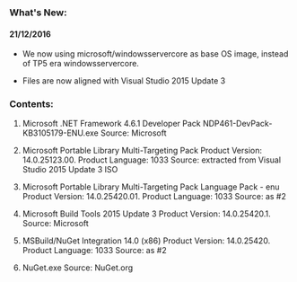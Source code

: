 ### What's New:

#### 21/12/2016

* We now using microsoft/windowsservercore as base OS image, instead of TP5 era windowsservercore.

* Files are now aligned with Visual Studio 2015 Update 3

### Contents:

1. Microsoft .NET Framework 4.6.1 Developer Pack
  NDP461-DevPack-KB3105179-ENU.exe
  Source: Microsoft

2. Microsoft Portable Library Multi-Targeting Pack
  Product Version: 14.0.25123.00. Product Language: 1033
  Source: extracted from Visual Studio 2015 Update 3 ISO

3. Microsoft Portable Library Multi-Targeting Pack Language Pack - enu
  Product Version: 14.0.25420.01. Product Language: 1033
  Source: as #2

4. Microsoft Build Tools 2015 Update 3
  Product Version: 14.0.25420.1.
  Source: Microsoft

5. MSBuild/NuGet Integration 14.0 (x86)
  Product Version: 14.0.25420. Product Language: 1033
  Source: as #2

6. NuGet.exe
  Source: NuGet.org
